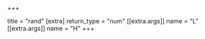 +++

title = "rand"
[extra]
return_type = "num"
[[extra.args]]
name = "L"
[[extra.args]]
name = "H"
+++
